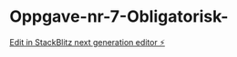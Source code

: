 # Oppgave-nr-7-Obligatorisk-

[Edit in StackBlitz next generation editor ⚡️](https://stackblitz.com/~/github.com/OJKoteng/Oppgave-nr-7-Obligatorisk-)